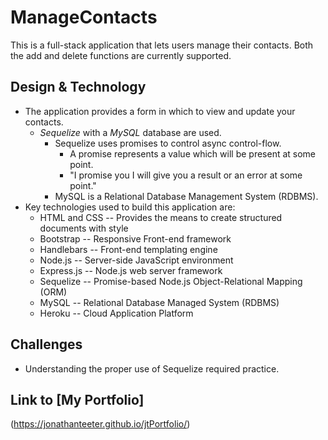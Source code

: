 # ManageContacts
This is a full-stack application that lets users manage their contacts. Both the add and delete functions are currently supported.

## Design & Technology
* The application provides a form in which to view and update your contacts.
    * _Sequelize_ with a _MySQL_ database are used.
        * Sequelize uses promises to control async control-flow.
            * A promise represents a value which will be present at some point.
            * "I promise you I will give you a result or an error at some point."
        * MySQL is a Relational Database Management System (RDBMS).
* Key technologies used to build this application are:
    * HTML and CSS -- Provides the means to create structured documents with style
    * Bootstrap -- Responsive Front-end framework
    * Handlebars -- Front-end templating engine
    * Node.js -- Server-side JavaScript environment
    * Express.js -- Node.js web server framework
    * Sequelize -- Promise-based Node.js Object-Relational Mapping (ORM)
    * MySQL -- Relational Database Managed System (RDBMS)
    * Heroku -- Cloud Application Platform

## Challenges
* Understanding the proper use of Sequelize required practice.

## Link to [My Portfolio] 
(https://jonathanteeter.github.io/jtPortfolio/)